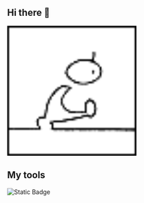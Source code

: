 ## Hi there 👋

<img src="https://github.com/NRafalyuk/NRafalyuk/blob/main/human_get.gif" alt="The Unlimited" width="300">

## My tools
![Static Badge](https://img.shields.io/badge/py-python-blue?logo=pythonanywhere)
